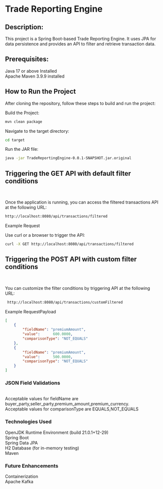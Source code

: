 <h1>Trade Reporting Engine</h1>

<h2>Description:</h2>

This project is a Spring Boot-based Trade Reporting Engine. It uses JPA for data persistence and provides an API to filter and retrieve transaction data.

<h2>Prerequisites:</h2>

Java 17 or above Installed<br/>
Apache Maven 3.9.9 installed<br/>
<h2>How to Run the Project</h2>

After cloning the repository, follow these steps to build and run the project:

Build the Project:
``` bash
mvn clean package
```
Navigate to the target directory:
``` bash
cd target
```
Run the JAR file:
``` bash
java -jar TradeReportingEngine-0.0.1-SNAPSHOT.jar.original
```
<h2>Triggering the GET API with default filter conditions</h2><br/>

Once the application is running, you can access the filtered transactions API at the following URL:

```bash
http://localhost:8080/api/transactions/filtered
```
Example Request

Use curl or a browser to trigger the API:

``` bash
curl -X GET http://localhost:8080/api/transactions/filtered
```
<h2>Triggering the POST API with custom filter conditions</h2><br/>

You can customize the filter conditions by triggering API at the following URL:

```bash
 http://localhost:8080/api/transactions/customFiltered
```
Example RequestPayload
```json
[
    {
        "fieldName": "premiumAmount",
        "value":      600.0000,
        "comparisonType": "NOT_EQUALS"
    },
    {
        "fieldName": "premiumAmount",
        "value":      500.0000,
        "comparisonType": "NOT_EQUALS"
    }
]
```
<h3>JSON Field Validations</h3><br/>
Acceptable values for fieldName are buyer_party,seller_party,premium_amount,premium_currency. <br/>
Acceptable values for comparisonType are EQUALS,NOT_EQUALS<br/>
<h3>Technologies Used</h3>

OpenJDK Runtime Environment (build 21.0.1+12-29)<br/>
Spring Boot<br/>
Spring Data JPA<br/>
H2 Database (for in-memory testing)<br/>
Maven<br/>

<h3>Future Enhancements</h3>
Containerization<br/>
Apache Kafka
